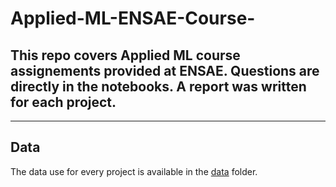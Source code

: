 # Applied-ML-ENSAE-Course-


This repo covers Applied ML course assignements provided at ENSAE. Questions are directly in the notebooks. A report was written for each project.  
---------------------------------------------------------------------------------------





---------------------------------------------------------------------------

## Data 
 
The data use for every project is available in the [data](https://github.com/Noureddineidir/Applied-ML-ENSAE-Course-/blob/cd74c1b2aed814a1702821ca1ca3a7eb2e35295e/data/) folder. 
